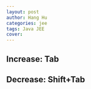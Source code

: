 ```yaml
---
layout: post
author: Hang Hu
categories: jee
tags: Java JEE 
cover: 
---
```


## Increase: Tab

## Decrease: Shift+Tab
